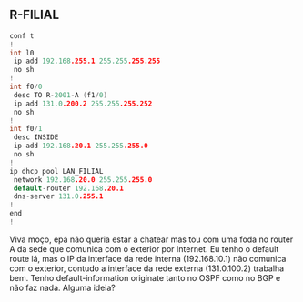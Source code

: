 ## R-FILIAL

```c
conf t
!
int l0
 ip add 192.168.255.1 255.255.255.255
 no sh
!
int f0/0
 desc TO R-2001-A (f1/0)
 ip add 131.0.200.2 255.255.255.252
 no sh
!
int f0/1
 desc INSIDE
 ip add 192.168.20.1 255.255.255.0
 no sh
!
ip dhcp pool LAN_FILIAL
 network 192.168.20.0 255.255.255.0
 default-router 192.168.20.1
 dns-server 131.0.255.1
!
end
!

```
Viva moço, epá não queria estar a chatear mas tou com uma foda no router A da sede que comunica com o exterior por Internet. Eu tenho o default route lá, mas o IP da interface da rede interna (192.168.10.1) não comunica com o exterior, contudo a interface da rede externa (131.0.100.2) trabalha bem. Tenho default-information originate tanto no OSPF como no BGP e não faz nada. Alguma ideia?


